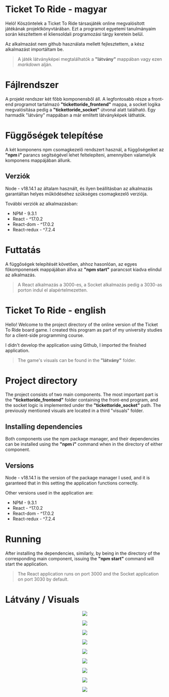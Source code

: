 ﻿# Ticket To Ride - magyar

Heló! Köszöntelek a Ticket To Ride társasjáték online megvalósított játékának projektkönyvtárában. Ezt a programot egyetemi tanulmányaim során készítettem el kliensoldali programozási tárgy keretein belül.

Az alkalmazást nem github használata mellett fejlesztettem, a kész alkalmazást importáltam be.

> A játék látványképei megtalálhatók a **"látvány"** mappában vagy ezen *markdown* alján.

# Fájlrendszer

A projekt rendszer két főbb komponensből áll. A legfontosabb része a front-end programot tartalmazó **"tickettoride_frontend"** mappa, a socket logika megvalósítása pedig a **"tickettoride_socket"** útvonal alatt található. Egy harmadik "látvány" mappában a már említett látványképek láthatók.

# Függőségek telepítése

A két komponens npm csomagkezelő rendszert használ, a függőségeiket az **"npm i"** parancs segítségével lehet feltelepíteni, amennyiben valamelyik komponens mappájában állunk.

## Verziók

Node - v18.14.1 az általam használt, és ilyen beállításban az alkalmazás garantáltan helyes működéséhez szükséges csomagkezelő verziója.

További verziók az alkalmazásban:

- NPM - 9.3.1
- React - ^17.0.2
- React-dom - ^17.0.2
- React-redux - ^7.2.4

# Futtatás

A függőségek telepítését követően, ahhoz hasonlóan, az egyes főkomponensek mappájában állva az **"npm start"** parancsot kiadva elindul az alkalmazás.

> A React alkalmazás a 3000-es, a Socket alkalmazás pedig a 3030-as porton indul el alapértelmezetten.

# Ticket To Ride - english

Hello! Welcome to the project directory of the online version of the Ticket To Ride board game. I created this program as part of my university studies for a client-side programming course.

I didn't develop the application using Github, I imported the finished application.

> The game's visuals can be found in the **"látvány"** folder.

# Project directory

The project consists of two main components. The most important part is the **"tickettoride_frontend"** folder containing the front-end program, and the socket logic is implemented under the **"tickettoride_socket"** path. The previously mentioned visuals are located in a third "visuals" folder.

## Installing dependencies

Both components use the npm package manager, and their dependencies can be installed using the **"npm i"** command when in the directory of either component.

## Versions

Node - v18.14.1 is the version of the package manager I used, and it is garanteed that in this setting the application functions correctly.

Other versions used in the application are:

- NPM - 9.3.1
- React - ^17.0.2
- React-dom - ^17.0.2
- React-redux - ^7.2.4

# Running

After installing the dependencies, similarly, by being in the directory of the corresponding main component, issuing the **"npm start"** command will start the application.

> The React application runs on port 3000 and the Socket application on port 3030 by default.

# Látvány / Visuals 

<p align="center">
  <img src="látvány/1_latvany.png" />
</p>
<p align="center">
  <img src="látvány/2_latvany.png" />
</p>
<p align="center">
  <img src="látvány/3_latvany.png" />
</p>
<p align="center">
  <img src="látvány/4_latvany.png" />
</p>
<p align="center">
  <img src="látvány/5_latvany.png" />
</p>
<p align="center">
  <img src="látvány/6_latvany.png" />
</p>
<p align="center">
  <img src="látvány/7_latvany.png" />
</p>
<p align="center">
  <img src="látvány/8_latvany.png" />
</p>
<p align="center">
  <img src="látvány/9_latvany.png" />
</p>


